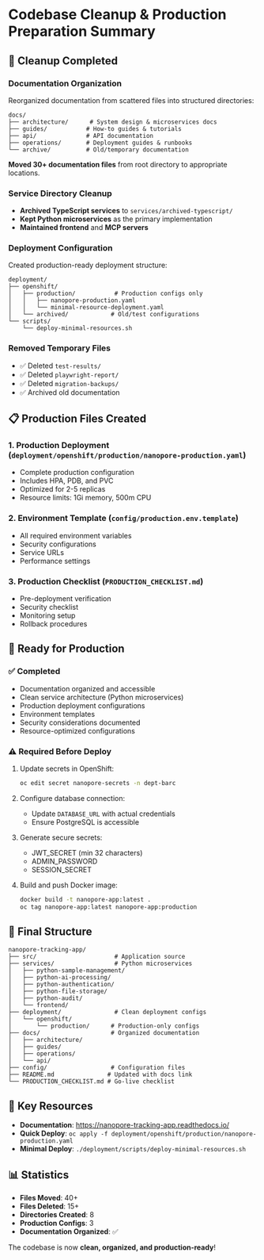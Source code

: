 # Codebase Cleanup & Production Preparation Summary

## 🧹 Cleanup Completed

### Documentation Organization
Reorganized documentation from scattered files into structured directories:

```
docs/
├── architecture/      # System design & microservices docs
├── guides/           # How-to guides & tutorials  
├── api/              # API documentation
├── operations/       # Deployment guides & runbooks
└── archive/          # Old/temporary documentation
```

**Moved 30+ documentation files** from root directory to appropriate locations.

### Service Directory Cleanup
- **Archived TypeScript services** to `services/archived-typescript/`
- **Kept Python microservices** as the primary implementation
- **Maintained frontend** and **MCP servers**

### Deployment Configuration
Created production-ready deployment structure:

```
deployment/
├── openshift/
│   ├── production/           # Production configs only
│   │   ├── nanopore-production.yaml
│   │   └── minimal-resource-deployment.yaml
│   └── archived/            # Old/test configurations
└── scripts/
    └── deploy-minimal-resources.sh
```

### Removed Temporary Files
- ✅ Deleted `test-results/`
- ✅ Deleted `playwright-report/`
- ✅ Deleted `migration-backups/`
- ✅ Archived old documentation

## 📋 Production Files Created

### 1. **Production Deployment** (`deployment/openshift/production/nanopore-production.yaml`)
- Complete production configuration
- Includes HPA, PDB, and PVC
- Optimized for 2-5 replicas
- Resource limits: 1Gi memory, 500m CPU

### 2. **Environment Template** (`config/production.env.template`)
- All required environment variables
- Security configurations
- Service URLs
- Performance settings

### 3. **Production Checklist** (`PRODUCTION_CHECKLIST.md`)
- Pre-deployment verification
- Security checklist
- Monitoring setup
- Rollback procedures

## 🚀 Ready for Production

### ✅ Completed
- Documentation organized and accessible
- Clean service architecture (Python microservices)
- Production deployment configurations
- Environment templates
- Security considerations documented
- Resource-optimized configurations

### ⚠️ Required Before Deploy
1. Update secrets in OpenShift:
   ```bash
   oc edit secret nanopore-secrets -n dept-barc
   ```

2. Configure database connection:
   - Update `DATABASE_URL` with actual credentials
   - Ensure PostgreSQL is accessible

3. Generate secure secrets:
   - JWT_SECRET (min 32 characters)
   - ADMIN_PASSWORD
   - SESSION_SECRET

4. Build and push Docker image:
   ```bash
   docker build -t nanopore-app:latest .
   oc tag nanopore-app:latest nanopore-app:production
   ```

## 📁 Final Structure

```
nanopore-tracking-app/
├── src/                      # Application source
├── services/                 # Python microservices
│   ├── python-sample-management/
│   ├── python-ai-processing/
│   ├── python-authentication/
│   ├── python-file-storage/
│   ├── python-audit/
│   └── frontend/
├── deployment/               # Clean deployment configs
│   └── openshift/
│       └── production/      # Production-only configs
├── docs/                    # Organized documentation
│   ├── architecture/
│   ├── guides/
│   ├── operations/
│   └── api/
├── config/                  # Configuration files
├── README.md               # Updated with docs link
└── PRODUCTION_CHECKLIST.md # Go-live checklist
```

## 🔗 Key Resources

- **Documentation**: https://nanopore-tracking-app.readthedocs.io/
- **Quick Deploy**: `oc apply -f deployment/openshift/production/nanopore-production.yaml`
- **Minimal Deploy**: `./deployment/scripts/deploy-minimal-resources.sh`

## 📊 Statistics

- **Files Moved**: 40+
- **Files Deleted**: 15+
- **Directories Created**: 8
- **Production Configs**: 3
- **Documentation Organized**: ✅

The codebase is now **clean, organized, and production-ready**! 